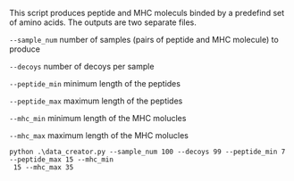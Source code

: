 
This script produces peptide and MHC moleculs binded by a predefind set of amino acids.
The outputs are two separate files. 

`--sample_num` number of samples (pairs of peptide and MHC molecule) to produce

`--decoys` number of decoys per sample

`--peptide_min` minimum length of the peptides

`--peptide_max` maximum length of the peptides

`--mhc_min` minimum length of the MHC molucles

`--mhc_max` maximum length of the MHC molucles

```
python .\data_creator.py --sample_num 100 --decoys 99 --peptide_min 7 --peptide_max 15 --mhc_min
 15 --mhc_max 35
```
